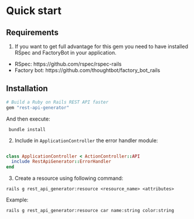 # Quick start

## Requirements

1. If you want to get full advantage for this gem you need to have installed RSpec and FactoryBot in your application.

<ul>
  <li>RSpec: https://github.com/rspec/rspec-rails</li>
  <li>Factory bot: https://github.com/thoughtbot/factory_bot_rails</li>
</ul>

## Installation

```ruby
# Build a Ruby on Rails REST API faster
gem "rest-api-generator"
```

And then execute:

` bundle install`

2. Include in `ApplicationController` the error handler module:

```ruby

class ApplicationController < ActionController::API
  include RestApiGenerator::ErrorHandler
end
```

3. Create a resource using following command:

`rails g rest_api_generator:resource <resource_name> <attributes>`

Example:

`rails g rest_api_generator:resource car name:string color:string`